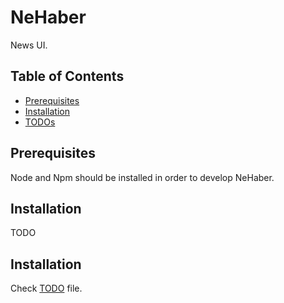 # NeHaber
News UI.

## Table of Contents
*   [Prerequisites](#prerequisites)
*   [Installation](#installation)
*   [TODOs](#todos)

## Prerequisites
Node and Npm should be installed in order to develop NeHaber.

## Installation
TODO

## Installation
Check [TODO](TODO.md) file.
